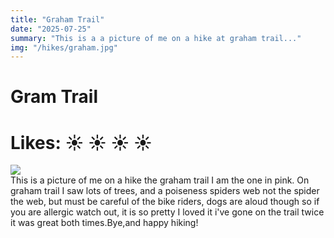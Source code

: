 ```yaml
---
title: "Graham Trail"
date: "2025-07-25"
summary: "This is a a picture of me on a hike at graham trail..."
img: "/hikes/graham.jpg"
---
```


# Gram Trail

# Likes: :sunny: :sunny: :sunny: :sunny:

<img src="/hikes/graham.jpg" className="m-auto w-max-[1024px] my-[16px]"/>

<div className="text-justify mb-[24px]">
This is a picture of me on a hike the graham trail I am the one in pink. On graham trail I saw lots of trees, and a poiseness spiders web not the spider the web, but must be careful of the bike riders, dogs are aloud though so if you are allergic watch out, it is so pretty I loved it i've gone on the trail twice it was great both times.Bye,and happy hiking!
</div>
